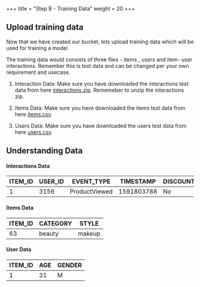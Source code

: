 +++
title = "Step B - Training Data"
weight = 20
+++


## Upload training data
Now that we have created our bucket, lets upload training data which will be used for training a model. 

The training data would consists of three files - items , users and item- user interactions. Remember this is test data and can be changed per your own requirement and usecase.

1. Interaction Data:  Make sure you have downloaded the interactions test data from here [interactions.zip](/testdata/interactions.zip). Rememeber to unzip the interactions zip. 

2. Items Data: Make sure you have downloaded the items test data from here [items.csv](/testdata/items.csv). 

3. Users Data: Make sure you have downloaded the users test data from here [users.csv](/testdata/users.csv). 


## Understanding Data

#### Interactions Data

| ITEM_ID  | USER_ID |EVENT_TYPE |TIMESTAMP | 	DISCOUNT |
| ------------- | ------------- |------------- |------------- |------------- |
| 1  | 3156  | ProductViewed |1591803788|	No       |


#### Items Data

| ITEM_ID  | CATEGORY |STYLE |
| ------------- | ------------- |------------- |
| 63  | beauty  | makeup |


#### User Data

| ITEM_ID  | AGE |GENDER |
| ------------- | ------------- |------------- |
| 1  | 31  | M |
